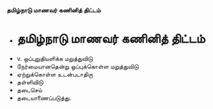 **தமிழ்நாடு மாணவர் கணினித் திட்டம்**
- # தமிழ்நாடு மாணவர் கணினித் திட்டம்
- v. ஒப்புறுதியளிக்க மறுத்துவிடு
- நேர்மையானதென்று ஒப்புக்கொள்ள மறுத்துவிடு
- ஏற்றுக்கொள்ள உடன்படாதிரு
- தள்ளிவிடு
- தடைசெய்
- தடையாணைப்படுத்து.

